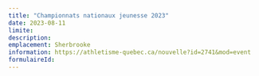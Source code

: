 ```yaml
---
title: "Championnats nationaux jeunesse 2023"
date: 2023-08-11
limite: 
description:
emplacement: Sherbrooke
information: https://athletisme-quebec.ca/nouvelle?id=2741&mod=event
formulaireId: 
---
```

